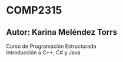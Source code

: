 # COMP2315
## Autor: Karina Meléndez Torrs
Curso de Programación Estructurada\
Introducción a C++, C# y Java

